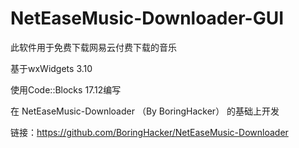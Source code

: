 # NetEaseMusic-Downloader-GUI
此软件用于免费下载网易云付费下载的音乐

基于wxWidgets 3.10

使用Code::Blocks 17.12编写

在 NetEaseMusic-Downloader （By BoringHacker） 的基础上开发

链接：https://github.com/BoringHacker/NetEaseMusic-Downloader
